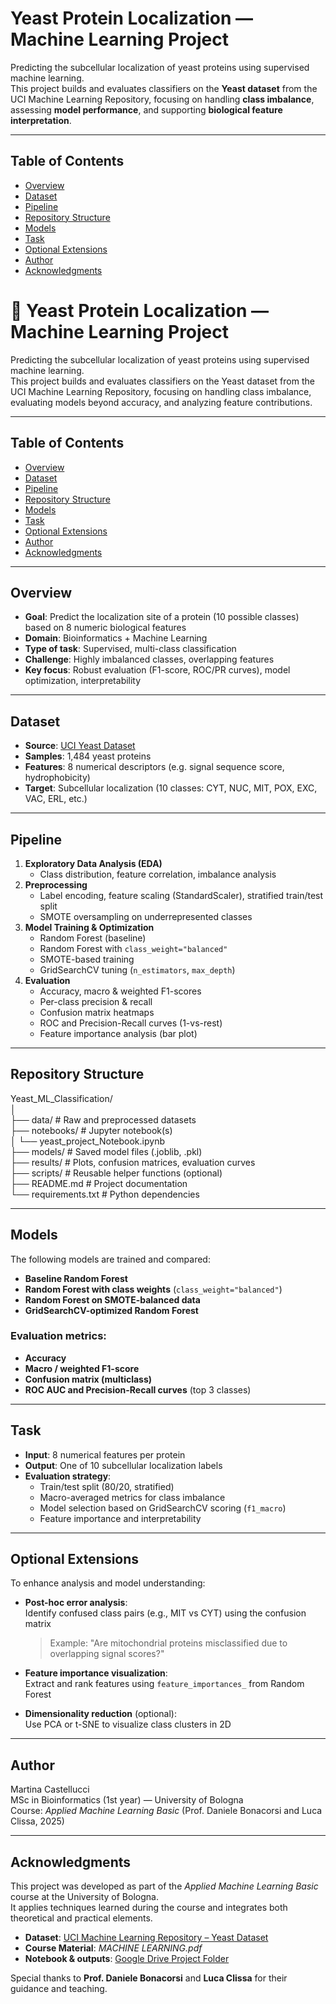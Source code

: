 # Yeast Protein Localization — Machine Learning Project

Predicting the subcellular localization of yeast proteins using supervised machine learning.  
This project builds and evaluates classifiers on the **Yeast dataset** from the UCI Machine Learning Repository, focusing on handling **class imbalance**, assessing **model performance**, and supporting **biological feature interpretation**.

---

## Table of Contents

- [Overview](#overview)
- [Dataset](#dataset)
- [Pipeline](#pipeline)
- [Repository Structure](#repository-structure)
- [Models](#models)
- [Task](#task)
- [Optional Extensions](#optional-extensions)
- [Author](#author)
- [Acknowledgments](#acknowledgments)

# 🧬 Yeast Protein Localization — Machine Learning Project

Predicting the subcellular localization of yeast proteins using supervised machine learning.  
This project builds and evaluates classifiers on the Yeast dataset from the UCI Machine Learning Repository, focusing on handling class imbalance, evaluating models beyond accuracy, and analyzing feature contributions.

---

## Table of Contents

- [Overview](#overview)
- [Dataset](#dataset)
- [Pipeline](#pipeline)
- [Repository Structure](#repository-structure)
- [Models](#models)
- [Task](#task)
- [Optional Extensions](#optional-extensions)
- [Author](#author)
- [Acknowledgments](#acknowledgments)

---

## Overview

- **Goal**: Predict the localization site of a protein (10 possible classes) based on 8 numeric biological features  
- **Domain**: Bioinformatics + Machine Learning  
- **Type of task**: Supervised, multi-class classification  
- **Challenge**: Highly imbalanced classes, overlapping features  
- **Key focus**: Robust evaluation (F1-score, ROC/PR curves), model optimization, interpretability

---

## Dataset

- **Source**: [UCI Yeast Dataset](https://archive.ics.uci.edu/ml/datasets/Yeast)  
- **Samples**: 1,484 yeast proteins  
- **Features**: 8 numerical descriptors (e.g. signal sequence score, hydrophobicity)  
- **Target**: Subcellular localization (10 classes: CYT, NUC, MIT, POX, EXC, VAC, ERL, etc.)

---

## Pipeline

1. **Exploratory Data Analysis (EDA)**  
   - Class distribution, feature correlation, imbalance analysis  
2. **Preprocessing**  
   - Label encoding, feature scaling (StandardScaler), stratified train/test split  
   - SMOTE oversampling on underrepresented classes  
3. **Model Training & Optimization**  
   - Random Forest (baseline)  
   - Random Forest with `class_weight="balanced"`  
   - SMOTE-based training  
   - GridSearchCV tuning (`n_estimators`, `max_depth`)  
4. **Evaluation**  
   - Accuracy, macro & weighted F1-scores  
   - Per-class precision & recall  
   - Confusion matrix heatmaps  
   - ROC and Precision-Recall curves (1-vs-rest)  
   - Feature importance analysis (bar plot)

---

## Repository Structure

Yeast_ML_Classification/  
│  
├── data/               # Raw and preprocessed datasets  
├── notebooks/          # Jupyter notebook(s)  
│   └── yeast_project_Notebook.ipynb  
├── models/             # Saved model files (.joblib, .pkl)  
├── results/            # Plots, confusion matrices, evaluation curves  
├── scripts/            # Reusable helper functions (optional)  
├── README.md           # Project documentation  
└── requirements.txt    # Python dependencies

---

## Models

The following models are trained and compared:

- **Baseline Random Forest**  
- **Random Forest with class weights** (`class_weight="balanced"`)  
- **Random Forest on SMOTE-balanced data**  
- **GridSearchCV-optimized Random Forest**

### Evaluation metrics:

- **Accuracy**  
- **Macro / weighted F1-score**  
- **Confusion matrix (multiclass)**  
- **ROC AUC and Precision-Recall curves** (top 3 classes)

---

## Task

- **Input**: 8 numerical features per protein  
- **Output**: One of 10 subcellular localization labels  
- **Evaluation strategy**:  
  - Train/test split (80/20, stratified)  
  - Macro-averaged metrics for class imbalance  
  - Model selection based on GridSearchCV scoring (`f1_macro`)  
  - Feature importance and interpretability

---

## Optional Extensions

To enhance analysis and model understanding:

- **Post-hoc error analysis**:  
  Identify confused class pairs (e.g., MIT vs CYT) using the confusion matrix  
  > Example: "Are mitochondrial proteins misclassified due to overlapping signal scores?"

- **Feature importance visualization**:  
  Extract and rank features using `feature_importances_` from Random Forest  

- **Dimensionality reduction** (optional):  
  Use PCA or t-SNE to visualize class clusters in 2D

---

## Author

Martina Castellucci  
MSc in Bioinformatics (1st year) — University of Bologna  
Course: *Applied Machine Learning Basic* (Prof. Daniele Bonacorsi and Luca Clissa, 2025)

---

## Acknowledgments

This project was developed as part of the *Applied Machine Learning Basic* course at the University of Bologna.  
It applies techniques learned during the course and integrates both theoretical and practical elements.

- **Dataset**: [UCI Machine Learning Repository – Yeast Dataset](https://archive.ics.uci.edu/ml/datasets/Yeast)  
- **Course Material**: *MACHINE LEARNING.pdf*  
- **Notebook & outputs**: [Google Drive Project Folder](https://drive.google.com/drive/folders/1ZrQpF_F9E45yQTO9mG8Izr3LaECVH0aH)  

Special thanks to **Prof. Daniele Bonacorsi** and **Luca Clissa** for their guidance and teaching.
